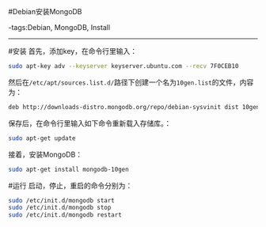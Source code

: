 #Debian安装MongoDB

-tags:Debian, MongoDB, Install

----
#安装
首先，添加key，在命令行里输入：
```bash
sudo apt-key adv --keyserver keyserver.ubuntu.com --recv 7F0CEB10
```
然后在`/etc/apt/sources.list.d/`路径下创建一个名为`10gen.list`的文件，内容为：
```bash
deb http://downloads-distro.mongodb.org/repo/debian-sysvinit dist 10gen
```
保存后，在命令行里输入如下命令重新载入存储库。：
```bash
sudo apt-get update
```
接着，安装MongoDB：
```bash
sudo apt-get install mongodb-10gen
```
#运行
启动，停止，重启的命令分别为：
```bash
sudo /etc/init.d/mongodb start
sudo /etc/init.d/mongodb stop
sudo /etc/init.d/mongodb restart
```